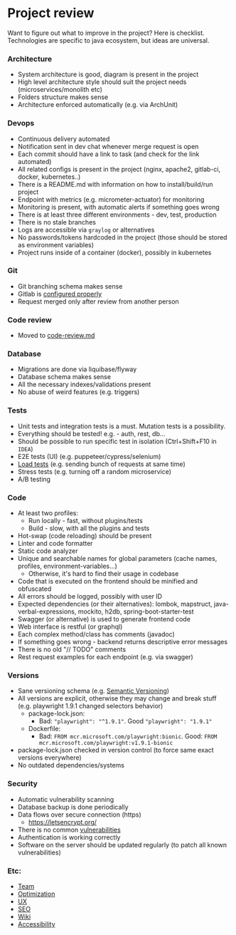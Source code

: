 # Project review
Want to figure out what to improve in the project? Here is checklist. Technologies are specific to java ecosystem, but ideas are universal.

### Architecture
* System architecture is good, diagram is present in the project
* High level architecture style should suit the project needs (microservices/monolith etc)
* Folders structure makes sense
* Architecture enforced automatically (e.g. via ArchUnit)

### Devops
* Continuous delivery automated
* Notification sent in dev chat whenever merge request is open
* Each commit should have a link to task (and check for the link automated)
* All related configs is present in the project (nginx, apache2, gitlab-ci, docker, kubernetes..)
* There is a README.md with information on how to install/build/run project
* Endpoint with metrics (e.g. micrometer-actuator) for monitoring
* Monitoring is present, with automatic alerts if something goes wrong
* There is at least three different environments - dev, test, production
* There is no stale branches
* Logs are accessible via `graylog` or alternatives
* No passwords/tokens hardcoded in the project (those should be stored as environment variables)
* Project runs inside of a container (docker), possibly in kubernetes

### Git
* Git branching schema makes sense
* Gitlab is [configured properly](../commands-links/gitlab.md)
* Request merged only after review from another person

### Code review
* Moved to [code-review.md](code-review.md)

### Database
* Migrations are done via liquibase/flyway
* Database schema makes sense
* All the necessary indexes/validations present
* No abuse of weird features (e.g. triggers)

### Tests
* Unit tests and integration tests is a must. Mutation tests is a possibility.
* Everything should be tested! e.g. - auth, rest, db...
* Should be possible to run specific test in isolation (Ctrl+Shift+F10 in `IDEA`)
* E2E tests (UI) (e.g. puppeteer/cypress/selenium)
* [Load tests](load-testing/load-testing.md) (e.g. sending bunch of requests at same time)
* Stress tests (e.g. turning off a random microservice)
* A/B testing

### Code
* At least two profiles:
    * Run locally - fast, without plugins/tests 
    * Build - slow, with all the plugins and tests
* Hot-swap (code reloading) should be present
* Linter and code formatter
* Static code analyzer
* Unique and searchable names for global parameters (cache names, profiles, environment-variables...)
    * Otherwise, it's hard to find their usage in codebase 
* Code that is executed on the frontend should be minified and obfuscated
* All errors should be logged, possibly with user ID
* Expected dependencies (or their alternatives): lombok, mapstruct, java-verbal-expressions, mockito, h2db, spring-boot-starter-test
* Swagger (or alternative) is used to generate frontend code
* Web interface is restful (or graphql)
* Each complex method/class has comments (javadoc)
* If something goes wrong - backend returns descriptive error messages
* There is no old "// TODO" comments
* Rest request examples for each endpoint (e.g. via swagger)

### Versions
* Sane versioning schema (e.g. [Semantic Versioning](https://semver.org/))
* All versions are explicit, otherwise they may change and break stuff (e.g. playwright 1.9.1 changed selectors behavior)
    * package-lock.json:
        * Bad: `"playwright": "^1.9.1"`. Good `"playwright": "1.9.1"`
    * Dockerfile:
        * Bad: `FROM mcr.microsoft.com/playwright:bionic`. Good: `FROM mcr.microsoft.com/playwright:v1.9.1-bionic`
* package-lock.json checked in version control (to force same exact versions everywhere)
* No outdated dependencies/systems

### Security
* Automatic vulnerability scanning
* Database backup is done periodically
* Data flows over secure connection (https)
    * https://letsencrypt.org/
* There is no common [vulnerabilities](https://github.com/Hofls/computer-security/tree/master/vulnerabilities-examples/frontend/src/vulnerability)
* Authentication is working correctly
* Software on the server should be updated regularly (to patch all known vulnerabilities)

### Etc:
* [Team](social/team.md)
* [Optimization](optimization.md)
* [UX](user-experience.md)
* [SEO](seo.md)
* [Wiki](wiki.md)
* [Accessibility](accessibility.md)

